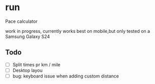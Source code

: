 # run

Pace calculator

work in progress, currently works best on mobile,but only tested on a Samsung Galaxy S24

## Todo

- [ ] Split times pr km / mile
- [ ] Desktop layou
- [ ] bug: keyboard issue when adding custom distance
